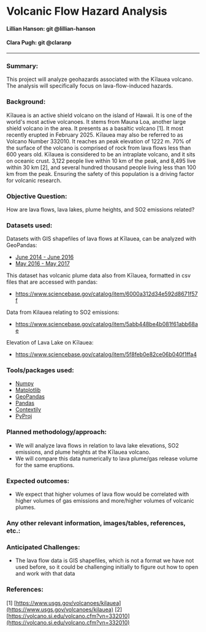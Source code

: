 # Volcanic Flow Hazard Analysis

#### Lillian Hanson: git @lillian-hanson
#### Clara Pugh: git @claranp
---

### Summary:
This project will analyze geohazards associated with the Kīlauea volcano. The analysis will specifically focus on lava-flow-induced hazards. 

### Background:
Kīlauea is an active shield volcano on the island of Hawaii. It is one of the world's most active volcanoes. It stems from Mauna Loa, another large shield volcano in the area. It presents as a basaltic volcano [1]. It most recently erupted in February 2025. Kīlauea may also be referred to as Volcano Number 332010. It reaches an peak elevation of 1222 m. 70% of the surface of the volcano is comprised of rock from lava flows less than 600 years old. Kīlauea is considered to be an intraplate volcano, and it sits on oceanic crust. 3,122 people live within 10 km of the peak, and 8,495 live within 30 km [2], and several hundred thousand people living less than 100 km from the peak. Ensuring the safety of this population is a driving factor for volcanic research. 

### Objective Question:
How are lava flows, lava lakes, plume heights, and SO2 emissions related?

### Datasets used:

Datasets with GIS shapefiles of lava flows at Kīlauea, can be analyzed with GeoPandas:
- [June 2014 - June 2016](https://www.sciencebase.gov/catalog/item/5cdd9871e4b029273746360f)
- [May 2016 - May 2017](https://www.sciencebase.gov/catalog/item/597230e4e4b0ec1a4885edc1)

This dataset has volcanic plume data also from Kīlauea, formatted in csv files that are accessed with pandas: 
- https://www.sciencebase.gov/catalog/item/6000a312d34e592d8671f57f

Data from Kilauea relating to SO2 emissions: 
- https://www.sciencebase.gov/catalog/item/5abb448be4b081f61abb68ae

Elevation of Lava Lake on Kīlauea:
- https://www.sciencebase.gov/catalog/item/5f8feb0e82ce06b040f1ffa4

### Tools/packages used:
- [Numpy](https://numpy.org/)
- [Matplotlib](https://matplotlib.org/)
- [GeoPandas](https://geopandas.org/en/stable/)
- [Pandas](https://pandas.pydata.org/)
- [Contextily](https://contextily.readthedocs.io/en/latest/)
- [PyProj](https://pypi.org/project/pyproj/)

### Planned methodology/approach:
- We will analyze lava flows in relation to lava lake elevations, SO2 emissions, and plume heights at the Kīlauea volcano. 
- We will compare this data numerically to lava plume/gas release volume for the same eruptions.

### Expected outcomes:
- We expect that higher volumes of lava flow would be correlated with higher volumes of gas emissions and more/higher volumes of volcanic plumes.

### Any other relevant information, images/tables, references, etc.:


### Anticipated Challenges:
- The lava flow data is GIS shapefiles, which is not a format we have not used before, so it could be challenging initially to figure out how to open and work with that data

### References:
[1] [https://www.usgs.gov/volcanoes/kilauea](https://www.usgs.gov/volcanoes/kilauea)
[2] [https://volcano.si.edu/volcano.cfm?vn=332010](https://volcano.si.edu/volcano.cfm?vn=332010)
